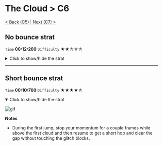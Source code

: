 # The Cloud > C6

[< Back (C5)](https://github.com/Doublevil/scbspeedrun/blob/main/levels/C/C5.md) | [Next (C7) >](https://github.com/Doublevil/scbspeedrun/blob/main/levels/C/C7.md)

## No bounce strat

`Time` **00:12:200** `Difficulty` ★★☆☆☆
<details>
  <summary>Click to show/hide the strat</summary>

  ![gif](https://github.com/Doublevil/scbspeedrun/blob/main/media/levels/C/C6_NoBounce.webp)

  **Notes**
  - The first jump takes a bit of training to land directly on the third cloud.
</details>

---
## Short bounce strat

`Time` **00:10:700** `Difficulty` ★★★★☆
<details open>
  <summary>Click to show/hide the strat</summary>

  ![gif](https://github.com/Doublevil/scbspeedrun/blob/main/media/levels/C/C6_ShortBounce.webp)

  **Notes**
  - During the first jump, stop your momentum for a couple frames while above the first cloud and then resume to get a short hop and clear the gap without touching the glitch blocks.
</details>
